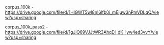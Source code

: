 corpus_100k        -  https://drive.google.com/file/d/1HIGWT5wl8nI6lfb0i_mEjuw3nPmVDLqQ/view?usp=sharing

corpus_100k_pass2  -  https://drive.google.com/file/d/1gJiQ69VJJtWR3AhqDi_dK_lyw4ed3vvY/view?usp=sharing